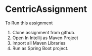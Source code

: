 # CentricAssignment

To Run this assignment
1. Clone assignment from github.
2. Open In Intellij as Maven Project
3. Import all Maven Libraries
4. Run as Spring Boot project.
